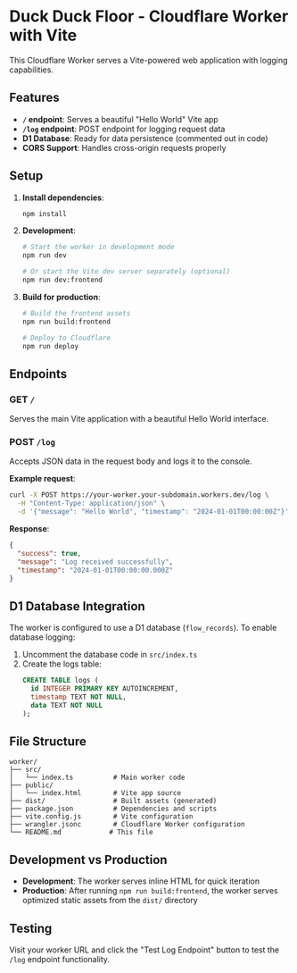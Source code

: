 # Duck Duck Floor - Cloudflare Worker with Vite

This Cloudflare Worker serves a Vite-powered web application with logging capabilities.

## Features

- **`/` endpoint**: Serves a beautiful "Hello World" Vite app
- **`/log` endpoint**: POST endpoint for logging request data
- **D1 Database**: Ready for data persistence (commented out in code)
- **CORS Support**: Handles cross-origin requests properly

## Setup

1. **Install dependencies**:
   ```bash
   npm install
   ```

2. **Development**:
   ```bash
   # Start the worker in development mode
   npm run dev
   
   # Or start the Vite dev server separately (optional)
   npm run dev:frontend
   ```

3. **Build for production**:
   ```bash
   # Build the frontend assets
   npm run build:frontend
   
   # Deploy to Cloudflare
   npm run deploy
   ```

## Endpoints

### GET `/`
Serves the main Vite application with a beautiful Hello World interface.

### POST `/log`
Accepts JSON data in the request body and logs it to the console.

**Example request**:
```bash
curl -X POST https://your-worker.your-subdomain.workers.dev/log \
  -H "Content-Type: application/json" \
  -d '{"message": "Hello World", "timestamp": "2024-01-01T00:00:00Z"}'
```

**Response**:
```json
{
  "success": true,
  "message": "Log received successfully",
  "timestamp": "2024-01-01T00:00:00.000Z"
}
```

## D1 Database Integration

The worker is configured to use a D1 database (`flow_records`). To enable database logging:

1. Uncomment the database code in `src/index.ts`
2. Create the logs table:
   ```sql
   CREATE TABLE logs (
     id INTEGER PRIMARY KEY AUTOINCREMENT,
     timestamp TEXT NOT NULL,
     data TEXT NOT NULL
   );
   ```

## File Structure

```
worker/
├── src/
│   └── index.ts          # Main worker code
├── public/
│   └── index.html        # Vite app source
├── dist/                 # Built assets (generated)
├── package.json          # Dependencies and scripts
├── vite.config.js        # Vite configuration
├── wrangler.jsonc        # Cloudflare Worker configuration
└── README.md            # This file
```

## Development vs Production

- **Development**: The worker serves inline HTML for quick iteration
- **Production**: After running `npm run build:frontend`, the worker serves optimized static assets from the `dist/` directory

## Testing

Visit your worker URL and click the "Test Log Endpoint" button to test the `/log` endpoint functionality.
